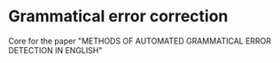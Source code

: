 # Grammatical error correction
Core for the paper "METHODS OF AUTOMATED GRAMMATICAL ERROR DETECTION IN ENGLISH"
